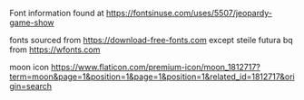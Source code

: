 Font information found at https://fontsinuse.com/uses/5507/jeopardy-game-show

fonts sourced from https://download-free-fonts.com
except steile futura bq from https://wfonts.com

moon icon https://www.flaticon.com/premium-icon/moon_1812717?term=moon&page=1&position=1&page=1&position=1&related_id=1812717&origin=search